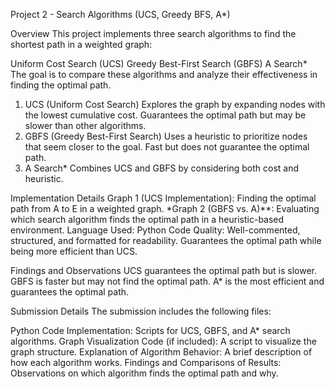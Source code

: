 Project 2 - Search Algorithms (UCS, Greedy BFS, A*)

Overview
This project implements three search algorithms to find the shortest path in a weighted graph:

Uniform Cost Search (UCS)
Greedy Best-First Search (GBFS)
A Search*
The goal is to compare these algorithms and analyze their effectiveness in finding the optimal path.

1. UCS (Uniform Cost Search)
Explores the graph by expanding nodes with the lowest cumulative cost.
Guarantees the optimal path but may be slower than other algorithms.
2. GBFS (Greedy Best-First Search)
Uses a heuristic to prioritize nodes that seem closer to the goal.
Fast but does not guarantee the optimal path.
3. A Search*
Combines UCS and GBFS by considering both cost and heuristic.

Implementation Details
Graph 1 (UCS Implementation): Finding the optimal path from A to E in a weighted graph.
*Graph 2 (GBFS vs. A)**: Evaluating which search algorithm finds the optimal path in a heuristic-based environment.
Language Used: Python
Code Quality: Well-commented, structured, and formatted for readability.
Guarantees the optimal path while being more efficient than UCS.

Findings and Observations
UCS guarantees the optimal path but is slower.
GBFS is faster but may not find the optimal path.
A* is the most efficient and guarantees the optimal path.

Submission Details
The submission includes the following files:

Python Code Implementation: Scripts for UCS, GBFS, and A* search algorithms.
Graph Visualization Code (if included): A script to visualize the graph structure.
Explanation of Algorithm Behavior: A brief description of how each algorithm works.
Findings and Comparisons of Results: Observations on which algorithm finds the optimal path and why.